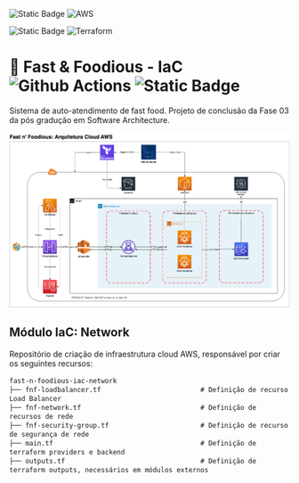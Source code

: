 ![Static Badge](https://img.shields.io/badge/cloud-black?style=for-the-badge) ![AWS](https://img.shields.io/badge/AWS-%23FF9900.svg?style=for-the-badge&logo=amazon-aws&logoColor=white)

![Static Badge](https://img.shields.io/badge/IaC-black?style=for-the-badge) ![Terraform](https://img.shields.io/badge/terraform-%235835CC.svg?style=for-the-badge&logo=terraform&logoColor=white)

# 🍔 Fast & Foodious - IaC ![Github Actions](https://github.com/rodrigo-ottero/fast-n-foodious-iac-network/actions/workflows/fnf-pipeline.yml/badge.svg?branch=main) ![Static Badge](https://img.shields.io/badge/v3.0.0-version?logo=&color=%232496ED&labelColor=white&label=fast-n-foodious)
Sistema de auto-atendimento de fast food. Projeto de conclusão da Fase 03 da pós gradução em Software Architecture.

![fast-n-foodious-aws](fast-n-foodious-aws.png)


## Módulo IaC: Network
Repositório de criação de infraestrutura cloud AWS, responsável por criar os seguintes recursos:

```
fast-n-foodious-iac-network
├── fnf-loadbalancer.tf                         # Definição de recurso Load Balancer
├── fnf-network.tf                              # Definição de recursos de rede
├── fnf-security-group.tf                       # Definição de recurso de segurança de rede
├── main.tf                                     # Definição de terraform providers e backend 
├── outputs.tf                                  # Definição de terraform outputs, necessários em módulos externos
```
